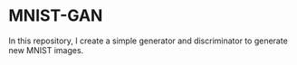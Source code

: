 # MNIST-GAN
In this repository, I create a simple generator and discriminator to generate new MNIST images.
